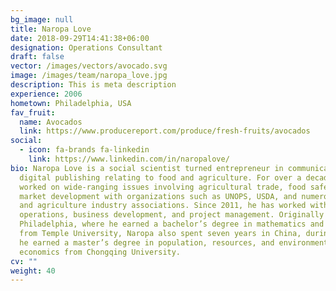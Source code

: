 ```yaml
---
bg_image: null
title: Naropa Love
date: 2018-09-29T14:41:38+06:00
designation: Operations Consultant
draft: false
vector: /images/vectors/avocado.svg
image: /images/team/naropa_love.jpg
description: This is meta description
experience: 2006
hometown: Philadelphia, USA
fav_fruit:
  name: Avocados
  link: https://www.producereport.com/produce/fresh-fruits/avocados
social:
  - icon: fa-brands fa-linkedin
    link: https://www.linkedin.com/in/naropalove/
bio: Naropa Love is a social scientist turned entrepreneur in communications and
  digital publishing relating to food and agriculture. For over a decade, he has
  worked on wide-ranging issues involving agricultural trade, food safety, and
  market development with organizations such as UNOPS, USDA, and numerous food
  and agriculture industry associations. Since 2011, he has worked with MZMC on
  operations, business development, and project management. Originally from
  Philadelphia, where he earned a bachelor’s degree in mathematics and economics
  from Temple University, Naropa also spent seven years in China, during which
  he earned a master’s degree in population, resources, and environmental
  economics from Chongqing University.
cv: ""
weight: 40
---
```


